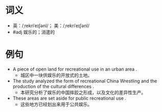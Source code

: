 # 词义
- 英：/ˌrekriˈeɪʃənl/； 美：/ˌrekriˈeɪʃənl/
- #adj 娱乐的；消遣的
# 例句
- A piece of open land for recreational use in an urban area .
	- 城区中一块供娱乐的开放式的土地。
- The study analyzed the form of recreational China Wrestling and the production of the cultural differences .
	- 本研究分析了娱乐的中国摔跤之形成，以及文化的差异性生产。
- These areas are set aside for public recreational use .
	- 这些地方已经划出来用于公共娱乐。
